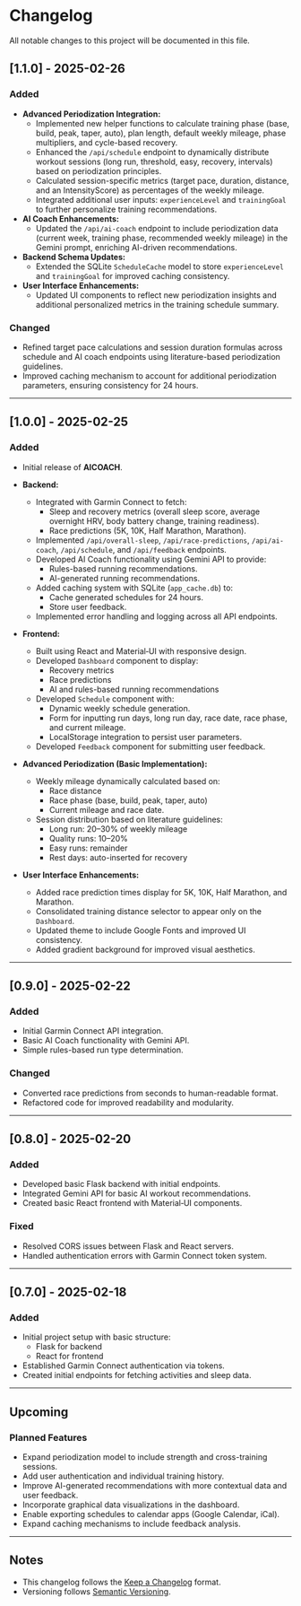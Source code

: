 # Changelog

All notable changes to this project will be documented in this file.

## [1.1.0] - 2025-02-26
### Added
- **Advanced Periodization Integration:**
  - Implemented new helper functions to calculate training phase (base, build, peak, taper, auto), plan length, default weekly mileage, phase multipliers, and cycle-based recovery.
  - Enhanced the `/api/schedule` endpoint to dynamically distribute workout sessions (long run, threshold, easy, recovery, intervals) based on periodization principles.
  - Calculated session-specific metrics (target pace, duration, distance, and an IntensityScore) as percentages of the weekly mileage.
  - Integrated additional user inputs: `experienceLevel` and `trainingGoal` to further personalize training recommendations.
- **AI Coach Enhancements:**
  - Updated the `/api/ai-coach` endpoint to include periodization data (current week, training phase, recommended weekly mileage) in the Gemini prompt, enriching AI-driven recommendations.
- **Backend Schema Updates:**
  - Extended the SQLite `ScheduleCache` model to store `experienceLevel` and `trainingGoal` for improved caching consistency.
- **User Interface Enhancements:**
  - Updated UI components to reflect new periodization insights and additional personalized metrics in the training schedule summary.

### Changed
- Refined target pace calculations and session duration formulas across schedule and AI coach endpoints using literature-based periodization guidelines.
- Improved caching mechanism to account for additional periodization parameters, ensuring consistency for 24 hours.

---

## [1.0.0] - 2025-02-25
### Added
- Initial release of **AICOACH**.
- **Backend:**
  - Integrated with Garmin Connect to fetch:
    - Sleep and recovery metrics (overall sleep score, average overnight HRV, body battery change, training readiness).
    - Race predictions (5K, 10K, Half Marathon, Marathon).
  - Implemented `/api/overall-sleep`, `/api/race-predictions`, `/api/ai-coach`, `/api/schedule`, and `/api/feedback` endpoints.
  - Developed AI Coach functionality using Gemini API to provide:
    - Rules-based running recommendations.
    - AI-generated running recommendations.
  - Added caching system with SQLite (`app_cache.db`) to:
    - Cache generated schedules for 24 hours.
    - Store user feedback.
  - Implemented error handling and logging across all API endpoints.

- **Frontend:**
  - Built using React and Material‑UI with responsive design.
  - Developed `Dashboard` component to display:
    - Recovery metrics
    - Race predictions
    - AI and rules-based running recommendations
  - Developed `Schedule` component with:
    - Dynamic weekly schedule generation.
    - Form for inputting run days, long run day, race date, race phase, and current mileage.
    - LocalStorage integration to persist user parameters.
  - Developed `Feedback` component for submitting user feedback.

- **Advanced Periodization (Basic Implementation):**
  - Weekly mileage dynamically calculated based on:
    - Race distance
    - Race phase (base, build, peak, taper, auto)
    - Current mileage and race date.
  - Session distribution based on literature guidelines:
    - Long run: 20–30% of weekly mileage
    - Quality runs: 10–20%
    - Easy runs: remainder
    - Rest days: auto-inserted for recovery

- **User Interface Enhancements:**
  - Added race prediction times display for 5K, 10K, Half Marathon, and Marathon.
  - Consolidated training distance selector to appear only on the `Dashboard`.
  - Updated theme to include Google Fonts and improved UI consistency.
  - Added gradient background for improved visual aesthetics.

---

## [0.9.0] - 2025-02-22
### Added
- Initial Garmin Connect API integration.
- Basic AI Coach functionality with Gemini API.
- Simple rules-based run type determination.

### Changed
- Converted race predictions from seconds to human-readable format.
- Refactored code for improved readability and modularity.

---

## [0.8.0] - 2025-02-20
### Added
- Developed basic Flask backend with initial endpoints.
- Integrated Gemini API for basic AI workout recommendations.
- Created basic React frontend with Material‑UI components.

### Fixed
- Resolved CORS issues between Flask and React servers.
- Handled authentication errors with Garmin Connect token system.

---

## [0.7.0] - 2025-02-18
### Added
- Initial project setup with basic structure:
  - Flask for backend
  - React for frontend
- Established Garmin Connect authentication via tokens.
- Created initial endpoints for fetching activities and sleep data.

---

## Upcoming
### Planned Features
- Expand periodization model to include strength and cross-training sessions.
- Add user authentication and individual training history.
- Improve AI-generated recommendations with more contextual data and user feedback.
- Incorporate graphical data visualizations in the dashboard.
- Enable exporting schedules to calendar apps (Google Calendar, iCal).
- Expand caching mechanisms to include feedback analysis.

---

## Notes
- This changelog follows the [Keep a Changelog](https://keepachangelog.com/en/1.0.0/) format.
- Versioning follows [Semantic Versioning](https://semver.org/spec/v2.0.0.html).
